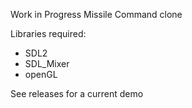 Work in Progress Missile Command clone

Libraries required:
- SDL2
- SDL_Mixer
- openGL

See releases for a current demo
